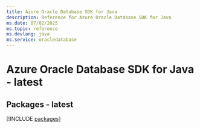 ```yaml
---
title: Azure Oracle Database SDK for Java
description: Reference for Azure Oracle Database SDK for Java
ms.date: 07/02/2025
ms.topic: reference
ms.devlang: java
ms.service: oracledatabase
---
```

# Azure Oracle Database SDK for Java - latest
## Packages - latest
[!INCLUDE [packages](oracle-database-index.md)]